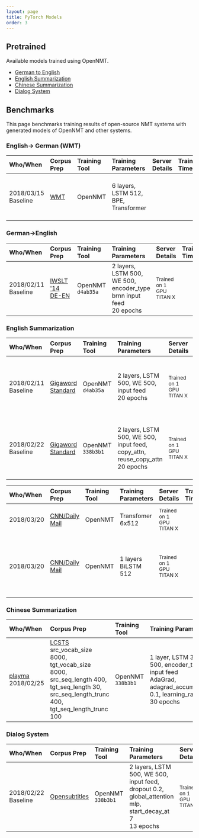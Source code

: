 ```yaml
---
layout: page
title: PyTorch Models
order: 3
---
```


## Pretrained


Available models trained using OpenNMT.

* [German to English](http://lstm.seas.harvard.edu/latex/opennmt-py-models/translate/de-en/baseline-brnn2.s131_acc_62.71_ppl_7.74_e20.pt)
* [English Summarization](http://lstm.seas.harvard.edu/latex/opennmt-py-models/summary/model-copy_acc_51.78_ppl_11.71_e20.pt)
* [Chinese Summarization](http://lstm.seas.harvard.edu/latex/opennmt-py-models/summary/LCSTS/model_acc_56.86_ppl_10.97_e11.pt)
* [Dialog System](http://lstm.seas.harvard.edu/latex/opennmt-py-models/dialog/model_acc_39.74_ppl_26.63_e13.pt)

## Benchmarks

This page benchmarks training results of open-source NMT systems with generated models of OpenNMT and other systems.

### English-> German (WMT)


| Who/When      | Corpus Prep     | Training Tool | Training Parameters | Server Details | Training Time/Memory | Translation Parameters | Scores | Model |
|:------------- |:--------------- |:-------------|:-------------------|:---------------|:-------------|:------------|:------|:-----|
| 2018/03/15<br>Baseline | [WMT](https://s3.amazonaws.com/opennmt-trainingdata/wmt_ende_sp.tar.gz) | OpenNMT  | 6 layers, LSTM 512, BPE, Transformer |   |  | [here](http://opennmt.net/OpenNMT-py/FAQ.html#how-do-i-use-the-transformer-model) | BLEU Score: WMT14 26.89 WMT17: 28.09  |  [here](https://s3.amazonaws.com/opennmt-models/transformer-ende-wmt-pyOnmt.tar.gz) |

### German->English

| Who/When      | Corpus Prep     | Training Tool | Training Parameters | Server Details | Training Time/Memory | Translation Parameters | Scores | Model |
|:------------- |:--------------- |:-------------|:-------------------|:---------------|:-------------|:------------|:------|:-----|
| 2018/02/11<br>Baseline | [IWSLT '14 DE-EN](https://github.com/facebookresearch/fairseq-py/blob/master/data/prepare-iwslt14.sh) | OpenNMT `d4ab35a` | 2 layers, LSTM 500, WE 500, encoder_type brnn input feed<br>20 epochs | <small>Trained on 1 GPU TITAN X  |  | | BLEU Score: 30.33 | 203MB [here](https://s3.amazonaws.com/opennmt-models/iwslt-brnn2.s131_acc_62.71_ppl_7.74_e20.pt) |

### English Summarization

| Who/When      | Corpus Prep     | Training Tool | Training Parameters | Server Details | Training Time/Memory | Translation Parameters | Scores | Model |
|:------------- |:--------------- |:-------------|:-------------------|:---------------|:-------------|:------------|:------|:-----|
| 2018/02/11<br>Baseline | [Gigaword Standard](https://github.com/harvardnlp/sent-summary) | OpenNMT `d4ab35a` | 2 layers, LSTM 500, WE 500, input feed<br>20 epochs | <small>Trained on 1 GPU TITAN X  |  | | Gigaword F-Score R1: 33.60 R2: 16.29 RL: 31.45  | 331MB [here](https://s3.amazonaws.com/opennmt-models/gigaword_nocopy_acc_51.33_ppl_12.74_e20.pt) |
| 2018/02/22<br>Baseline | [Gigaword Standard](https://github.com/harvardnlp/sent-summary) | OpenNMT `338b3b1` | 2 layers, LSTM 500, WE 500, input feed, copy_attn, reuse_copy_attn<br>20 epochs | <small>Trained on 1 GPU TITAN X  |  | replace_unk | Gigaword F-Score R1: 35.51 R2: 17.35 RL: 33.17  | 331MB [here](https://s3.amazonaws.com/opennmt-models/gigaword_copy_acc_51.78_ppl_11.71_e20.pt) |
  
  
 | Who/When      | Corpus Prep     | Training Tool | Training Parameters | Server Details | Training Time/Memory | Translation Parameters | Scores | Model |
|:------------- |:--------------- |:-------------|:-------------------|:---------------|:-------------|:------------|:------|:-----|
| 2018/03/20<br> | [CNN/Daily Mail](https://github.com/harvardnlp/sent-summary) | OpenNMT | Transfomer 6x512 | <small>Trained on 1 GPU TITAN X  |  | | Gigaword F-Score R1:  R2:  RL:   | 1.1GB [here](https://s3.amazonaws.com/opennmt-models/sum_transformer_model_acc_57.25_ppl_9.22_e16.pt) |
| 2018/03/20<br> | [CNN/Daily Mail](https://github.com/harvardnlp/sent-summary) | OpenNMT | 1 layers BiLSTM 512 | <small>Trained on 1 GPU TITAN X  |  | | Gigaword F-Score R1: 39.12 R2: 17.35  RL: 36.12  | 900MB [here](https://s3.amazonaws.com/opennmt-models/ada6_bridge_oldcopy_tagged_larger_acc_54.84_ppl_10.58_e17.pt) |

### Chinese Summarization

| Who/When      | Corpus Prep     | Training Tool | Training Parameters | Server Details | Training Time/Memory | Translation Parameters | Scores | Model |
|:------------- |:--------------- |:-------------|:-------------------|:---------------|:-------------|:------------|:------|:-----|
|[playma](https://github.com/playma) 2018/02/25 | [LCSTS](http://icrc.hitsz.edu.cn/Article/show/139.html)<br/>src_vocab_size 8000, tgt_vocab_size 8000, src_seq_length 400, tgt_seq_length 30, src_seq_length_trunc 400, tgt_seq_length_trunc 100 | OpenNMT `338b3b1` | 1 layer, LSTM 300, WE 500, encoder_type brnn, input feed<br>AdaGrad, adagrad_accumulator_init 0.1, learning_rate 0.15<br/>30 epochs |  | | | Gigaword F-Score R1: 35.67 R2: 23.06 RL: 33.14  | 99MB [here](https://s3.amazonaws.com/opennmt-models/lcsts_acc_56.86_ppl_10.97_e11.pt) |

### Dialog System

| Who/When      | Corpus Prep     | Training Tool | Training Parameters | Server Details | Training Time/Memory | Translation Parameters | Scores | Model |
|:------------- |:--------------- |:-------------|:-------------------|:---------------|:-------------|:------------|:------|:-----|
| 2018/02/22<br>Baseline | [Opensubtitles](http://opus.lingfil.uu.se/download.php?f=OpenSubtitles/en.tar.gz) | OpenNMT `338b3b1` | 2 layers, LSTM 500, WE 500, input feed, dropout 0.2, global_attention mlp, start_decay_at 7<br>13 epochs | <small>Trained on 1 GPU TITAN X  |  | | TBD  | 355MB [here](https://s3.amazonaws.com/opennmt-models/dialog_acc_39.74_ppl_26.63_e13.pt) |


